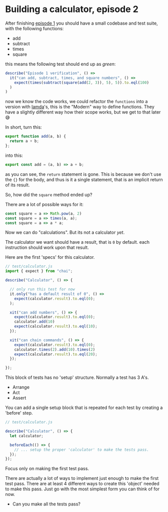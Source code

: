 # Building a calculator, episode 2

After finishing [episode 1][episode1] you should have a small codebase
and test suite, with the following functions:

* add
* subtract
* times
* square

this means the following test should end up as *green*:

```js
describe("Episode 1 verification", () =>
  it("can add, subtract, times, and square numbers", () =>
    expect(times(subtract(square(add(2, 3)), 5), 5)).to.eql(100)
  )
)
```

now we know the code works, we could refactor the `functions` into a
version with [lamda][lamda]'s, this is the "Modern" way to define
functions. They have a slightly different way how their scope works, but
we get to that later 😅

In short, turn this:

```js
export function add(a, b) {
  return a + b;
};
```

into this:

```js
export const add = (a, b) => a + b;
```

as you can see, the `return` statement is gone. This is because we don't
use the `{}` for the body, and thus is it a single statement, that is an
implicit return of its result.

So, how did the `square` method ended up?

There are a lot of possible ways for it:

```js
const square = a => Math.pow(a, 2)
const square = a => times(a, a);
const square = a => a * a;
```

Now we can do "calculations". But its not a calculator *yet*.

The calculator we want should have a result, that is `0` by default.
each instruction should work upon that result.

Here are the first 'specs' for this calculator.

```js
// test/calculator.js
import { expect } from "chai";

describe("Calculator", () => {

  // only run this test for now
  it.only("has a default result of 0", () =>
    expect(calculator.result).to.eql(0);
  );

  xit("can add numbers", () => {
    expect(calculator.result).to.eql(0);
    calculator.add(10)
    expect(calculator.result).to.eql(10);
  });

  xit("can chain commands", () => {
    expect(calculator.result).to.eql(0);
    calculator.times(2).add(10).times(2)
    expect(calculator.result).to.eql(20);
  });

});
```

This block of tests has no 'setup' structure. Normally a test has 3 A's.

- Arrange
- Act
- Assert

You can add a single setup block that is repeated for each test by creating a 'before' step.

```js
// test/calculator.js

describe("Calculator", () => {
  let calculator;

  beforeEach(() => {
    // ... setup the proper 'calculator' to make the tests pass.
  });
});
```

Focus only on making the first test pass.

There are actually a lot of ways to implement just enough to make the first test pass.
There are at least 4 different ways to create this 'object' needed to make this pass.
Just go with the most simplest form you can think of for now.

* Can you make all the tests pass?

[episode1]: https://github.com/matthijsgroen/js-tdd/tree/master/episode1
[lamda]: https://developer.mozilla.org/en-US/docs/Web/JavaScript/Reference/Functions/Arrow_functions
